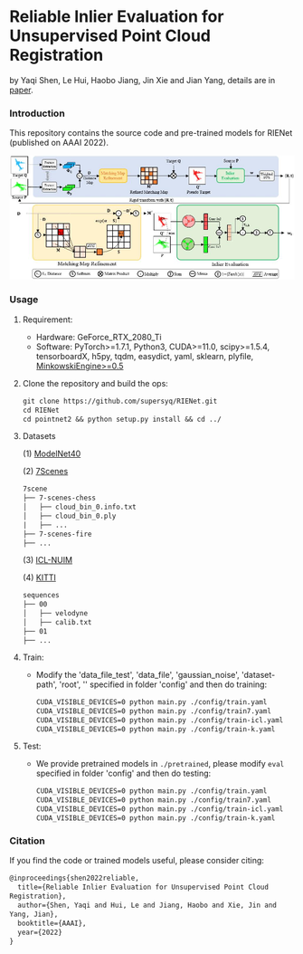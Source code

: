 # Reliable Inlier Evaluation for Unsupervised Point Cloud Registration

by Yaqi Shen, Le Hui, Haobo Jiang, Jin Xie and Jian Yang, details are in [paper](https://arxiv.org/pdf/2202.11292.pdf).

### Introduction

This repository contains the source code and pre-trained models for RIENet (published on AAAI 2022).

<img src="./figure/RIENet.jpg" width="900"/>

### Usage

1. Requirement:

   - Hardware: GeForce_RTX_2080_Ti
   - Software: PyTorch>=1.7.1, Python3, CUDA>=11.0, scipy>=1.5.4, tensorboardX, h5py, tqdm, easydict, yaml, sklearn, plyfile, [MinkowskiEngine>=0.5](https://github.com/NVIDIA/MinkowskiEngine)

2. Clone the repository and build the ops:

   ```
   git clone https://github.com/supersyq/RIENet.git
   cd RIENet
   cd pointnet2 && python setup.py install && cd ../
   ```
3. Datasets

   (1) [ModelNet40](https://shapenet.cs.stanford.edu/media/modelnet40_ply_hdf5_2048.zip)

   (2) [7Scenes](https://drive.google.com/file/d/1XdQ3muo5anFA28ZFch06z_iTEjXxLEQi/view?usp=sharing)
   ```
   7scene
   ├── 7-scenes-chess
   │   ├── cloud_bin_0.info.txt
   │   ├── cloud_bin_0.ply
   |   ├── ...
   ├── 7-scenes-fire
   ├── ...
   ```

   (3) [ICL-NUIM](https://drive.google.com/drive/folders/1Wb0gQf-9_9zmUawxl3cGwG9rDSjTDojK)
   
   (4) [KITTI](http://www.cvlibs.net/datasets/kitti/eval_odometry.php)
    ```
    sequences
    ├── 00
    │   ├── velodyne
    │   ├── calib.txt
    ├── 01
    ├── ...
    ```

4. Train:

   - Modify the 'data_file_test', 'data_file', 'gaussian_noise', 'dataset-path', 'root', '' specified in folder 'config' and then do training:

     ```
     CUDA_VISIBLE_DEVICES=0 python main.py ./config/train.yaml
     CUDA_VISIBLE_DEVICES=0 python main.py ./config/train7.yaml
     CUDA_VISIBLE_DEVICES=0 python main.py ./config/train-icl.yaml
     CUDA_VISIBLE_DEVICES=0 python main.py ./config/train-k.yaml
     ```

5. Test:

   - We provide pretrained models in `./pretrained`, please modify `eval` specified in folder 'config' and then do testing:

     ```
     CUDA_VISIBLE_DEVICES=0 python main.py ./config/train.yaml
     CUDA_VISIBLE_DEVICES=0 python main.py ./config/train7.yaml
     CUDA_VISIBLE_DEVICES=0 python main.py ./config/train-icl.yaml
     CUDA_VISIBLE_DEVICES=0 python main.py ./config/train-k.yaml
     ```

### Citation

If you find the code or trained models useful, please consider citing:

```
@inproceedings{shen2022reliable,
  title={Reliable Inlier Evaluation for Unsupervised Point Cloud Registration},
  author={Shen, Yaqi and Hui, Le and Jiang, Haobo and Xie, Jin and Yang, Jian},
  booktitle={AAAI},
  year={2022}
}
```
